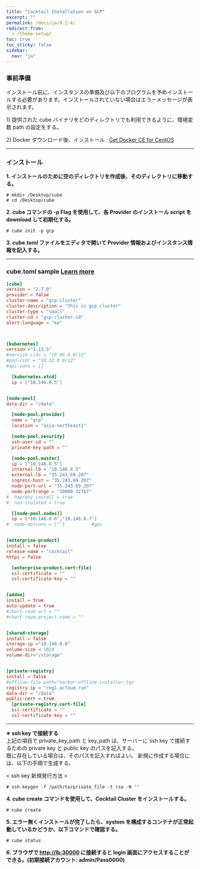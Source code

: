 ```yaml
---
title: "Cocktail Installation on GCP"
excerpt: ""
permalink: /docs/ja/8.2.4/
redirect_from:
  - /theme-setup/
toc: true
toc_sticky: false
sidebar:
  nav: "ja"
---
```


### **事前準備**

インストール前に、インスタンスの準備及び以下のプログラムを予めインストールする必要があります。インストールされていない場合はエラーメッセージが表示されます。

1\) 提供された cube バイナリをどのディレクトリでも利用できるように、環境変数 path の設定をする。

2\) Docker ダウンロード後、インストール : [Get Docker CE for CentOS](https://docs.docker.com/install/linux/docker-ce/centos/)

-----

### **インストール**

**1. インストールのために空のディレクトリを作成後、そのディレクトリに移動する。**

```
# mkdir /Desktop/cube
# cd /Desktop/cube
```

**2. cube コマンドの -p Flag を使用して、各 Provider のインストール script を download して初期化する。**


```
# cube init -p gcp
```

**3. cube.toml ファイルをエディタで開いて Provider 情報およびインスタンス情報を記入する。**

-----
### cube.toml sample [Learn more](../8.2.10) 


```toml
[cube]
version = "2.7.0"
provider = false
cluster-name = "gcp-cluster"
cluster-description = "This is gcp cluster"
cluster-type = "small"
cluster-id = "gcp-cluster-id"
alert-language = "ko"



[kubernetes]
version ="1.13.5"
#service-cidr = "10.96.0.0/12"
#pod-cidr = "10.32.0.0/12"
#api-sans = []

  [kubernetes.etcd]
  ip = ["10.146.0.5"]


[node-pool]
data-dir = "/data"

  [node-pool.provider]
  name = "gcp"
  location = "asia-northeast1"

  [node-pool.security]
  ssh-user-id = ""
  private-key-path = ""

  [node-pool.master]
  ip = ["10.146.0.5"]
  internal-lb = "10.146.0.5"
  external-lb = "35.243.69.207"
  ingress-host = "35.243.69.207"
  node-port-url = "35.243.69.207"
  node-portrange = "30000-32767"
#  haproxy-install = true      
#  non-isolated = true         

  [[node-pool.nodes]]
  ip = ["10.146.0.6","10.146.0.7"]
#  node-options = [""]          #gpu


[enterprise-product]
install = false
release-name = "cocktail"
https = false

  [enterprise-product.cert-file]
  ssl-certificate = ""
  ssl-certificate-key = ""


[addon]
install = true
auto-update = true
#chart-repo-url = ""
#chart-repo-project-name = ""


[shared-storage]
install = false
storage-ip ="10.146.0.8"
volume-size = 1024
volume-dir="/storage"


[private-registry]
install = false
#offline-file-path="harbor-offline-installer.tgz
registry-ip = "regi.acloud.run"
data-dir = "/data"
public-cert = true
  [private-registry.cert-file]
  ssl-certificate = ""
  ssl-certificate-key = ""
```

------


**※ ssh key で接続する**  
上記の項目で private_key_path と key\_path は、サーバーに ssh key で接続するための private key と public key のパスを記入する。  
既に存在している場合は、そのパスを記入すればよい。
新規に作成する場合には、以下の手順で生成する。

&lt; ssh key 新規発行方法 &gt;

```
# ssh-keygen -f /path/to/private_file -t rsa -N ''
```

**4. cube create コマンドを使用して、Cocktail Cluster をインストールする。**

```
# cube create
```

**5. エラー無くインストールが完了したら、system を構成するコンテナが正常起動しているかどうか、以下コマンドで確認する。**

```
# cube status
```

**6. ブラウザで [http://lb:30000](http://lb:30000) に接続すると login 画面にアクセスすることができる。(初期接続アカウント: admin/Pass0000)**